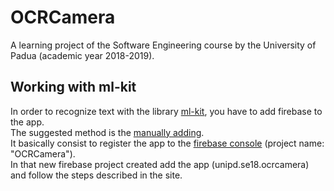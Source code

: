 # OCRCamera
A learning project of the Software Engineering course by the University of Padua (academic year 2018-2019).  

## Working with ml-kit
In order to recognize text with the library [ml-kit](https://firebase.google.com/docs/ml-kit/android/recognize-text), you have to add firebase to the app.  
The suggested method is the [manually adding](https://firebase.google.com/docs/android/setup#manually_add_firebase).  
It basically consist to register the app to the [firebase console](https://console.firebase.google.com/) (project name: "OCRCamera").  
In that new firebase project created add the app (unipd.se18.ocrcamera) and follow the steps described in the site.
